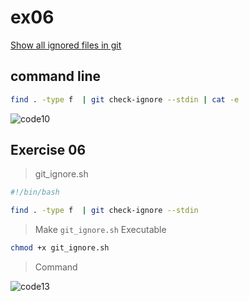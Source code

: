 # ex06  

[Show all ignored files in git](https://stackoverflow.com/a/24621695)   

## command line  
```bash
find . -type f  | git check-ignore --stdin | cat -e
```  
![code10](https://github.com/seaboie/flutter_trick/assets/96678854/7e8e7209-1caa-45b5-a48f-b49216a074f9)  

## Exercise 06 

> git_ignore.sh  

```bash
#!/bin/bash

find . -type f  | git check-ignore --stdin
```  
> Make `git_ignore.sh` Executable  
```sh
chmod +x git_ignore.sh
```  
> Command  

![code13](https://github.com/user-attachments/assets/ee50b6bd-09ee-4fb3-b399-00222db226dd)




